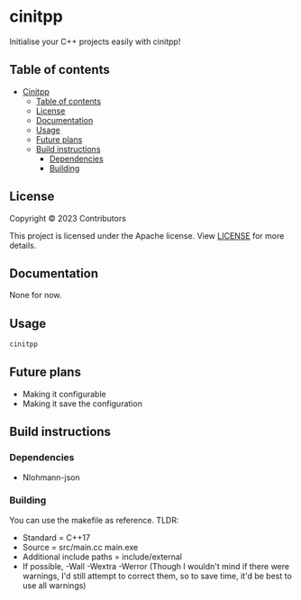 # cinitpp

Initialise your C++ projects easily with cinitpp!

## Table of contents

- [Cinitpp](#cinitpp)
  - [Table of contents](#table-of-contents)
  - [License](#license)
  - [Documentation](#documentation)
  - [Usage](#usage)
  - [Future plans](#future-plans)
  - [Build instructions](#build-instructions)
    - [Dependencies](#dependencies)
    - [Building](#building)

## License

Copyright © 2023 Contributors

This project is licensed under the Apache license. View [LICENSE](https://github.com/Renjian-buchai/cinitpp/blob/main/LICENSE) for more details.

## Documentation

None for now.

## Usage

```c++
cinitpp
```

## Future plans

- Making it configurable
- Making it save the configuration

## Build instructions

### Dependencies

- Nlohmann-json 

### Building

You can use the makefile as reference. TLDR:

- Standard = C++17
- Source = src/main.cc main.exe
- Additional include paths = include/external
- If possible, -Wall -Wextra -Werror (Though I wouldn't mind if there were warnings, I'd still attempt to correct them, so to save time, it'd be best to use all warnings)